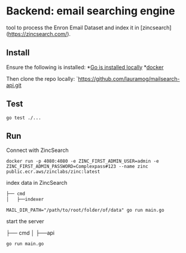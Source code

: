 # Backend: email searching engine 

tool to process the Enron Email Dataset and index it in [zincsearch] (https://zincsearch.com/).

## Install 
Ensure the following is installed:
*[Go is installed locally](https://go.dev/doc/install) 
*[docker](https://www.docker.com/get-started/)

Then clone the repo locally: `https://github.com/lauramog/mailsearch-api.git

## Test

```shell
go test ./...
```

## Run 

Connect with ZincSearch

```shell
docker run -p 4080:4080 -e ZINC_FIRST_ADMIN_USER=admin -e ZINC_FIRST_ADMIN_PASSWORD=Complexpass#123 --name zinc public.ecr.aws/zinclabs/zinc:latest
```

index data in ZincSearch
```bash
├── cmd
│   ├──indexer
```

```shell
MAIL_DIR_PATH="/path/to/root/folder/of/data" go run main.go
```
start the server 

├── cmd
│   ├──api
```shell
go run main.go
```
